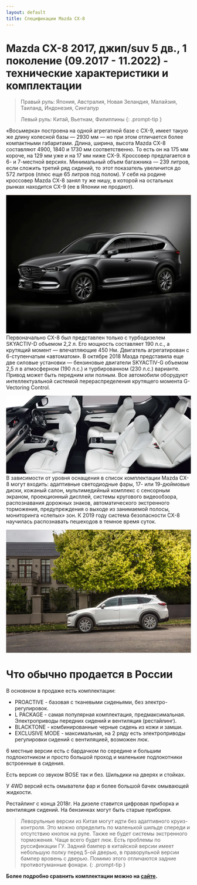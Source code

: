 ```yaml
---
layout: default
title: Спецификации Mazda CX-8
---
```




# Mazda CX-8 2017, джип/suv 5 дв., 1 поколение (09.2017 - 11.2022) - технические характеристики и комплектации

> Правый руль: Япония, Австралия, Новая Зеландия, Малайзия, Таиланд, Индонезия, Сингапур
> 
> Левый руль: Китай, Вьетнам, Филиппины
{: .prompt-tip }

«Восьмерка» построена на одной агрегатной базе с CX-9, имеет такую же длину колесной базы — 2930 мм — но при этом отличается более компактными габаритами. Длина, ширина, высота Mazda CX-8 составляют 4900, 1840 и 1730 мм соответственно. То есть он на 175 мм короче, на 129 мм уже и на 17 мм ниже CX-9. Кроссовер предлагается в 6- и 7-местной версиях. Минимальный объем багажника — 239 литров, если сложить третий ряд сидений, то этот показатель увеличится до 572 литров (плюс еще 65 литров под полом). У себя на родине кроссовер Mazda CX-8 занял ту же нишу, в которой на остальных рынках находится CX-9 (ее в Японии не продают).

![](assets/images/2023-05-01-specs/tim.04.10.2024.21.45.59.png)
Первоначально CX-8 был представлен только с турбодизелем SKYACTIV-D объемом 2,2 л. Его мощность составляет 190 л.с., а крутящий момент — впечатляющие 450 Нм. Двигатель агрегатирован с 6-ступенчатым «автоматом». В октябре 2018 Мазда представила еще две силовые установки — бензиновые двигатели SKYACTIV-G объемом 2,5 л в атмосферном (190 л.с.) и турбированном (230 л.с.) варианте. Привод может быть передним или полным. Все автомобили оборудуют интеллектуальной системой перераспределения крутящего момента G-Vectoring Control.  

![](assets/images/2023-05-01-specs/tim.04.10.2024.21.46.28.png)
В зависимости от уровня оснащения в список комплектации Mazda CX-8 могут входить: адаптивные светодиодные фары, 17- или 19-дюймовые диски, кожаный салон, мультимедийный комплекс с сенсорным экраном, проекционный дисплей, системы кругового видеообзора, распознавания дорожных знаков, автоматического экстренного торможения, предупреждения о выходе из занимаемой полосы, мониторинга «слепых» зон. К 2019 году система безопасности CX-8 научилась распознавать пешеходов в темное время суток.

![](assets/images/2023-05-01-specs/tim.04.10.2024.21.47.53.png)

# Что обычно продается в России

В основном в продаже есть комплектации:
- PROACTIVE - базовая с тканевыми сиденьями, без электро-регулировок.
- L PACKAGE - самая популярная комплектация, предмаксимальная. Электроприводы передних сидений и вентиляция (рестайлинг).
- BLACKTONE - комбинированные черные сидень из кожи и замши.
- EXCLUSIVE MODE - максимальная, на 2 ряду есть электроприводы регулировки сидений с вентиляцией, возможен люк. 

6 местные версии есть с бардачком по середине и большим подлокотником и просто большой проход и маленькие подлокотники встроенные в сидения.

Есть версия со звуком BOSE так и без. Шильдики на дверях и стойках.

У 4WD версий есть омыватели фар и более большой бачек омывающей жидкости.

Рестайлинг с конца 2018г. На дизеле ставится цифровая приборка и вентиляция сидений. На бензинках могут быть старые приборки. 

> Леворульные версии из Китая могут идти без адаптивного круиз-контроля. Это можно определить по маленькой шильде спереди и отсутствию кнопок на руле. Также не будет системы экстренного торможения. Чаще всего будет люк. Есть проблемы по руссификации ГУ. Задний бампер в китайской версии имеет небольшую полку перед 5-ой дверью, в праворульной версии бампер вровень с дверью. Помимо этого отличаются задние противотуманные фонари.
{: .prompt-tip }



**Более подробно сравнить комплектации можно на [сайте](https://www.drom.ru/catalog/mazda/cx-8/g_2017_7830/).**